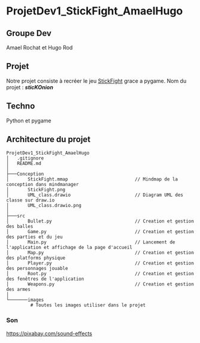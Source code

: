 # ProjetDev1_StickFight_AmaelHugo

## Groupe Dev
Amael Rochat et Hugo Rod

## Projet
Notre projet consiste à recréer le jeu [StickFight](https://store.steampowered.com/app/674940/Stick_Fight_The_Game/) grace a pygame.
Nom du projet : ***sticKOnion***

## Techno
Python et pygame

## Architecture du projet

```
ProjetDev1_StickFight_AmaelHugo 
│   .gitignore                           
│   README.md 
│   
├───Conception
│       StickFight.mmap                         // Mindmap de la conception dans mindmanager
│       StickFight.png
│       UML_class.drawio                        // Diagram UML des classe sur draw.io
│       UML_class.drawio.png
│
├───src                         
│       Bullet.py                               // Creation et gestion des balles
│       Game.py                                 // Creation et gestion des parties et du jeu
│       Main.py                                 // Lancement de l'application et affichage de la page d'accueil
│       Map.py                                  // Creation et gestion des platforms physique
│       Player.py                               // Creation et gestion des personnages jouable
│       Root.py                                 // Creation et gestion des fenêtres de l'application
│       Weapons.py                              // Creation et gestion des armes
│       
└───────images
         # Toutes les images utiliser dans le projet 
```

### Son
https://pixabay.com/sound-effects

